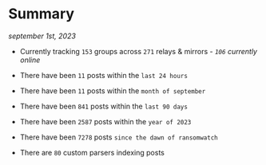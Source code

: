 
# Summary
_september 1st, 2023_

- Currently tracking `153` groups across `271` relays & mirrors - _`106` currently online_

- There have been `11` posts within the `last 24 hours`

- There have been `11` posts within the `month of september`

- There have been `841` posts within the `last 90 days`

- There have been `2587` posts within the `year of 2023`

- There have been `7278` posts `since the dawn of ransomwatch`

- There are `80` custom parsers indexing posts
